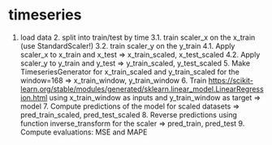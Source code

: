 # timeseries
1. load data 2. split into train/test by time 3.1. train scaler_x on the x_train (use StandardScaler!) 3.2. train scaler_y on the y_train 4.1. Apply scaler_x to x_train and x_test => x_train_scaled, x_test_scaled 4.2. Apply scaler_y to y_train and y_test => y_train_scaled, y_test_scaled 5. Make TimeseriesGenerator for x_train_scaled and y_train_scaled for the window=168 => x_train_window, y_train_window 6. Train https://scikit-learn.org/stable/modules/generated/sklearn.linear_model.LinearRegression.html using x_train_window as inputs and y_train_window as target => model 7. Compute predictions of the model for scaled datasets => pred_train_scaled, pred_test_scaled 8. Reverse predictions using function inverse_transform for the scaler => pred_train, pred_test 9. Compute evaluations: MSE and MAPE
